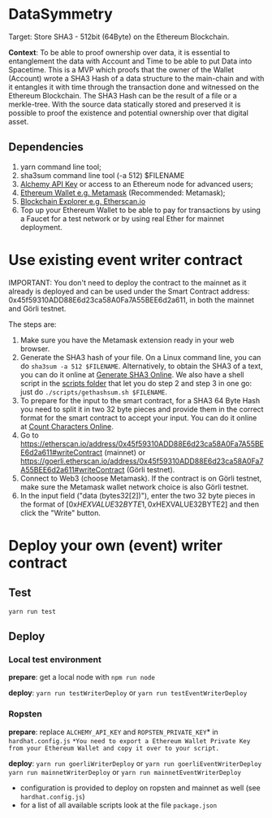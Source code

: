 # DataSymmetry
Target: Store SHA3 - 512bit (64Byte) on the Ethereum Blockchain.

**Context**: To be able to proof ownership over data, it is essential to entanglement the data with Account and Time to be able to put Data into Spacetime.
This is a MVP which proofs that the owner of the Wallet (Account) wrote a SHA3 Hash of a data structure to the main-chain and with it entangles it with time through the transaction done and witnessed on the Ethereum Blockchain. The SHA3 Hash can be the result of a file or a merkle-tree. With the source data statically stored and preserved it is possible to proof the existence and potential ownership over that digital asset.

## Dependencies
1. yarn command line tool;
2. sha3sum command line tool (-a 512) $FILENAME
3. [Alchemy API Key](https://dashboard.alchemyapi.io/) or access to an Ethereum node for advanced users;
4. [Ethereum Wallet e.g. Metamask](https://metamask.io/download) (Recommended: Metamask);
5. [Blockchain Explorer e.g. Etherscan.io](https://etherscan.io/)
6. Top up your Ethereum Wallet to be able to pay for transactions by using a Faucet for a test network or by using real Ether for mainnet deployment.

# Use existing event writer contract

IMPORTANT: You don't need to deploy the contract to the mainnet as it already is deployed and can be used under the 
Smart Contract address: 0x45f59310ADD88E6d23ca58A0Fa7A55BEE6d2a611, in both the mainnet and Görli testnet.

The steps are:
1. Make sure you have the Metamask extension ready in your web browser.
2. Generate the SHA3 hash of your file. On a Linux command line, you can do `sha3sum -a 512 $FILENAME`. Alternatively, to obtain the SHA3 of a text, you can do it online at [Generate SHA3 Online](https://www.browserling.com/tools/sha3-hash). We also have a shell script in the [scripts folder](https://github.com/FantasticoFox/DataSymmetry/tree/main/scripts) that let you do step 2 and step 3 in one go: just do `./scripts/gethashsum.sh $FILENAME`.
3. To prepare for the input to the smart contract, for a SHA3 64 Byte Hash you need to split it in two 32 byte pieces and provide them in the correct format for the smart contract to accept your input. You can do it online at [Count Characters Online](https://www.charactercountonline.com/).
4. Go to https://etherscan.io/address/0x45f59310ADD88E6d23ca58A0Fa7A55BEE6d2a611#writeContract (mainnet) or https://goerli.etherscan.io/address/0x45f59310ADD88E6d23ca58A0Fa7A55BEE6d2a611#writeContract (Görli testnet).
5. Connect to Web3 (choose Metamask). If the contract is on Görli testnet, make sure the Metamask wallet network choice is also Görli testnet.
6. In the input field ("data (bytes32[2])"), enter the two 32 byte pieces in the format of [0x$HEXVALUE32BYTE1,0x$HEXVALUE32BYTE2] and then click the "Write" button.

# Deploy your own (event) writer contract

## Test
`yarn run test`

## Deploy
### Local test environment
**prepare**: get a local node with `npm run node` 

**deploy**: `yarn run testWriterDeploy` or `yarn run testEventWriterDeploy`

### Ropsten
**prepare**: replace `ALCHEMY_API_KEY` and `ROPSTEN_PRIVATE_KEY`* in `hardhat.config.js`
`*You need to export a Ethereum Wallet Private Key from your Ethereum Wallet and copy it over to your script.`

**deploy**: `yarn run goerliWriterDeploy` or `yarn run goerliEventWriterDeploy`
            `yarn run mainnetWriterDeploy` or `yarn run mainnetEventWriterDeploy`

- configuration is provided to deploy on ropsten and mainnet as well (see `hardhat.config.js`)
- for a list of all available scripts look at the file `package.json`
